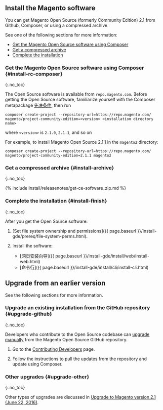 <div markdown="1">
 
## Install the Magento software

You can get Magento Open Source (formerly Community Edition) 2.1 from Github, Composer, or using a compressed archive. 

See one of the following sections for more information:

*	[Get the Magento Open Source software using Composer](#install-rc-composer)
*	[Get a compressed archive](#install-archive)
*	[Complete the installation](#install-finish)

### Get the Magento Open Source software using Composer {#install-rc-composer}
{:.no_toc}

The Open Source software is available from `repo.magento.com`. Before getting the Open Source software, familiarize yourself with the Composer metapackage  <a href="{{ page.baseurl }}/install-gde/prereq/integrator_install.html" target="_blank">先决条件</a>, then run 

	composer create-project --repository-url=https://repo.magento.com/ magento/project-community-edition=<version> <installation directory name>

where `<version>` is `2.1.0`, `2.1.1`, and so on

For example, to install Magento Open Source 2.1.1 in the `magento2` directory:

	composer create-project --repository-url=https://repo.magento.com/ magento/project-community-edition=2.1.1 magento2

### Get a compressed archive {#install-archive}
{:.no_toc}

{% include install/releasenotes/get-ce-software_zip.md %}

### Complete the installation {#install-finish}
{:.no_toc}

After you get the Open Source software:

1.	[Set file system ownership and permissions]({{ page.baseurl }}/install-gde/prereq/file-system-perms.html).
2.	Install the software:

	*	[网页安装向导]({{ page.baseurl }}/install-gde/install/web/install-web.html)
	*	[命令行]({{ page.baseurl }}/install-gde/install/cli/install-cli.html)

## Upgrade from an earlier version
See the following sections for more information.

### Upgrade an existing installation from the GitHub repository {#upgrade-github}
{:.no_toc}

Developers who contribute to the Open Source codebase can <a href="{{ page.baseurl }}/comp-mgr/bk-compman-upgrade-guide.html" target="_blank">upgrade manually</a> from the Magento Open Source GitHub repository.

1.	Go to the <a href="{{ page.baseurl }}/install-gde/install/cli/dev_update-magento.html" target="_blank">Contributing Developers</a> page.

2.	Follow the instructions to pull the updates from the repository and update using Composer.

### Other upgrades {#upgrade-other}
{:.no_toc}

Other types of upgrades are discussed in [Upgrade to Magento version 2.1 (June 22, 2016)](http://devdocs.magento.com/guides/v2.1/release-notes/tech_bull_21-upgrade.html).
